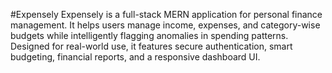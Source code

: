#Expensely
Expensely is a full-stack MERN application for personal finance management. It helps users manage income, expenses, and category-wise budgets while intelligently flagging anomalies in spending patterns. Designed for real-world use, it features secure authentication, smart budgeting, financial reports, and a responsive dashboard UI.
